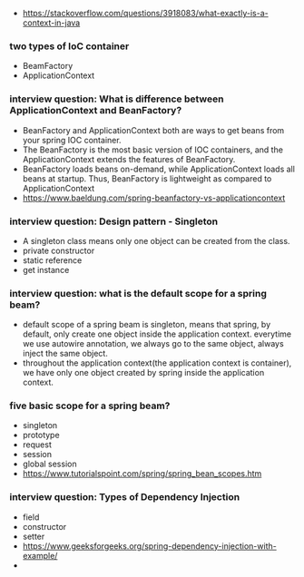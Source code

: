- https://stackoverflow.com/questions/3918083/what-exactly-is-a-context-in-java

### two types of IoC container
- BeamFactory
- ApplicationContext

### interview question: What is difference between ApplicationContext and BeanFactory?
- BeanFactory and ApplicationContext both are ways to get beans from your spring IOC container.
- The BeanFactory is the most basic version of IOC containers, and the ApplicationContext extends the features of BeanFactory.
- BeanFactory loads beans on-demand, while ApplicationContext loads all beans at startup. Thus, BeanFactory is lightweight as compared to ApplicationContext
- https://www.baeldung.com/spring-beanfactory-vs-applicationcontext

### interview question: Design pattern - Singleton
- A singleton class means only one object can be created from the class.
- private constructor
- static reference
- get instance

### interview question: what is the default scope for a spring beam?
- default scope of a spring beam is singleton, means that spring, by default, only create one object inside the application context. everytime we use autowire annotation, we always go to the same object, always inject the same object.
- throughout the application context(the application context is container), we have only one object created by spring inside the application context.

### five basic scope for a spring beam?
- singleton
- prototype
- request
- session
- global session
- https://www.tutorialspoint.com/spring/spring_bean_scopes.htm

### interview question: Types of Dependency Injection
- field
- constructor
- setter
- https://www.geeksforgeeks.org/spring-dependency-injection-with-example/
- 
